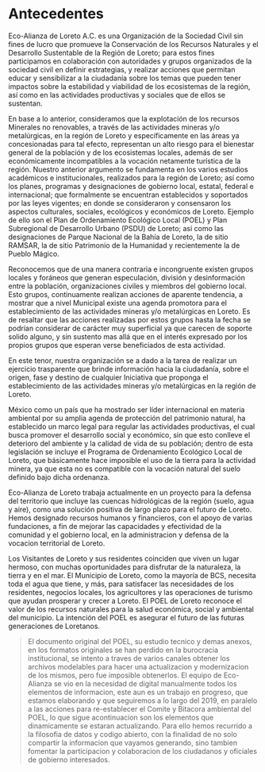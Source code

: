 # Antecedentes

Eco-Alianza de Loreto A.C. es una Organización de la Sociedad Civil sin fines de lucro que promueve la Conservación de los Recursos Naturales y el Desarrollo Sustentable de la Región de Loreto; para estos fines participamos en colaboración con autoridades y grupos organizados de la sociedad civil en definir estrategias, y realizar acciones que permitan educar y sensibilizar a la ciudadanía sobre los temas que pueden tener impactos sobre la estabilidad y viabilidad de los ecosistemas de la región, así como en las actividades productivas y sociales que de ellos se sustentan. 

En base a lo anterior, consideramos que la explotación de los recursos Minerales no renovables, a través de las actividades mineras y/o metalúrgicas, en la región de Loreto y específicamente en las áreas ya concesionadas para tal efecto, representan un alto riesgo para el bienestar general de la población y de los ecosistemas locales,  además de ser económicamente incompatibles a la vocación netamente turística de la región. Nuestro anterior argumento se fundamenta en los varios estudios académicos e institucionales, realizados para la región de Loreto; así como los planes, programas y designaciones de gobierno local, estatal, federal e internacional; que formalmente se encuentran establecidos y soportados por las leyes vigentes; en donde se consideraron y consensaron los aspectos culturales, sociales, ecológicos y económicos de Loreto. Ejemplo de ello son el Plan de Ordenamiento Ecológico Local \(POEL\) y  Plan Subregional de Desarrollo Urbano \(PSDU\) de Loreto;  así como las designaciones de Parque Nacional de la Bahía de Loreto, la de sitio RAMSAR, la de sitio Patrimonio de la Humanidad y recientemente la de Pueblo Mágico.

Reconocemos que de una manera contraria e incongruente existen grupos locales y foráneos que  generan especulación, división y desinformación entre la población, organizaciones civiles y  miembros del gobierno local. Esto grupos, continuamente realizan acciones de aparente tendencia, a mostrar que a nivel  Municipal existe una agenda promotora para el establecimiento de las actividades mineras y/o metalúrgicas en Loreto. Es de resaltar que las acciones realizadas por estos grupos hasta la fecha se podrían considerar de carácter muy superficial ya que carecen de soporte solido alguno, y sin sustento mas allá que en el interés expresado por los propios grupos que esperan verse beneficiados de esta actividad.

En este tenor, nuestra organización se a dado a la tarea de realizar un ejercicio trasparente que brinde información hacia la ciudadanía, sobre el origen, fase y destino de cualquier Iniciativa que proponga el establecimiento de las actividades mineras y/o metalúrgicas en la región de Loreto.

México como un país que ha mostrado ser líder internacional en materia ambiental por su amplia agenda de protección del patrimonio natural, ha establecido un marco legal para regular las actividades productivas, el cual busca  promover el desarrollo social y económico, sin que esto conlleve el deterioro del ambiente y la calidad de vida de su población; dentro de esta legislación se incluye el Programa de Ordenamiento Ecológico Local de Loreto, que básicamente hace imposible  el uso de la tierra para la actividad minera, ya que esta no es compatible con la vocación natural  del suelo definido bajo dicha ordenanza.

Eco-Alianza de Loreto trabaja actualmente en un proyecto para la defensa del territorio que incluye las cuencas hidrológicas de la región \(suelo, agua y aire\), como una solución positiva de largo plazo para el futuro de Loreto.  Hemos designado recursos humanos y financieros, con el apoyo de varias fundaciones, a  fin de mejorar las capacidades y efectividad de la comunidad y el gobierno local, en la administracion y defensa de la vocacion territorial de Loreto.

Los Visitantes de Loreto y sus residentes coinciden que viven un lugar hermoso, con muchas oportunidades para disfrutar de la naturaleza, la tierra y en el mar. El Municipio de Loreto, como la mayoría de BCS, necesita toda el agua que tiene, y más, para satisfacer las necesidades de los residentes, negocios locales, los agricultores y las operaciones de turismo que ayudan prosperar y crecer a Loreto. El POEL de Loreto reconoce el valor de los recursos naturales para la salud económica, social y ambiental del municipio. La intención del POEL es asegurar el futuro de las futuras generaciones de Loretanos.

> El documento original del POEL, su estudio tecnico y demas anexos, en los formatos originales se han perdido en la burocracia institucional, se intento a traves de varios canales obtener los archivos modelables para hacer una actualizacion y modernizacion de los mismos, pero fue imposible obtenerlos. El equipo de Eco-Alianza se vio en la necesidad de digital manualmente todos los elementos de informacion, este aun es un trabajo en progreso, que estamos elaborando y que seguiremos a lo largo del 2019, en paralelo a las acciones para re-establecer el Comite y Bitacora ambiental del POEL, lo que sigue acontinuacion son los elementos que dinamicamente se estaran actualizando. Para ello hemos recurrido a la filosofia de datos y codigo abierto, con la finalidad de no solo compartir la informacion que vayamos generando, sino tambien fomentar la participacion y colaboracion de los ciudadanos y oficiales de gobierno interesados.



